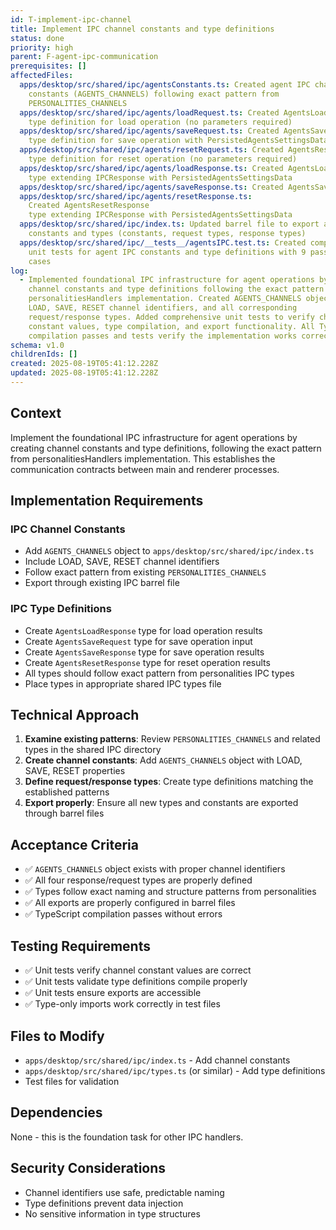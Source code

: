 ```yaml
---
id: T-implement-ipc-channel
title: Implement IPC channel constants and type definitions
status: done
priority: high
parent: F-agent-ipc-communication
prerequisites: []
affectedFiles:
  apps/desktop/src/shared/ipc/agentsConstants.ts: Created agent IPC channel
    constants (AGENTS_CHANNELS) following exact pattern from
    PERSONALITIES_CHANNELS
  apps/desktop/src/shared/ipc/agents/loadRequest.ts: Created AgentsLoadRequest
    type definition for load operation (no parameters required)
  apps/desktop/src/shared/ipc/agents/saveRequest.ts: Created AgentsSaveRequest
    type definition for save operation with PersistedAgentsSettingsData
  apps/desktop/src/shared/ipc/agents/resetRequest.ts: Created AgentsResetRequest
    type definition for reset operation (no parameters required)
  apps/desktop/src/shared/ipc/agents/loadResponse.ts: Created AgentsLoadResponse
    type extending IPCResponse with PersistedAgentsSettingsData
  apps/desktop/src/shared/ipc/agents/saveResponse.ts: Created AgentsSaveResponse type extending IPCResponse with void data type
  apps/desktop/src/shared/ipc/agents/resetResponse.ts:
    Created AgentsResetResponse
    type extending IPCResponse with PersistedAgentsSettingsData
  apps/desktop/src/shared/ipc/index.ts: Updated barrel file to export all agent
    constants and types (constants, request types, response types)
  apps/desktop/src/shared/ipc/__tests__/agentsIPC.test.ts: Created comprehensive
    unit tests for agent IPC constants and type definitions with 9 passing test
    cases
log:
  - Implemented foundational IPC infrastructure for agent operations by creating
    channel constants and type definitions following the exact pattern from
    personalitiesHandlers implementation. Created AGENTS_CHANNELS object with
    LOAD, SAVE, RESET channel identifiers, and all corresponding
    request/response types. Added comprehensive unit tests to verify channel
    constant values, type compilation, and export functionality. All TypeScript
    compilation passes and tests verify the implementation works correctly.
schema: v1.0
childrenIds: []
created: 2025-08-19T05:41:12.228Z
updated: 2025-08-19T05:41:12.228Z
---
```


## Context

Implement the foundational IPC infrastructure for agent operations by creating channel constants and type definitions, following the exact pattern from personalitiesHandlers implementation. This establishes the communication contracts between main and renderer processes.

## Implementation Requirements

### IPC Channel Constants

- Add `AGENTS_CHANNELS` object to `apps/desktop/src/shared/ipc/index.ts`
- Include LOAD, SAVE, RESET channel identifiers
- Follow exact pattern from existing `PERSONALITIES_CHANNELS`
- Export through existing IPC barrel file

### IPC Type Definitions

- Create `AgentsLoadResponse` type for load operation results
- Create `AgentsSaveRequest` type for save operation input
- Create `AgentsSaveResponse` type for save operation results
- Create `AgentsResetResponse` type for reset operation results
- All types should follow exact pattern from personalities IPC types
- Place types in appropriate shared IPC types file

## Technical Approach

1. **Examine existing patterns**: Review `PERSONALITIES_CHANNELS` and related types in the shared IPC directory
2. **Create channel constants**: Add `AGENTS_CHANNELS` object with LOAD, SAVE, RESET properties
3. **Define request/response types**: Create type definitions matching the established patterns
4. **Export properly**: Ensure all new types and constants are exported through barrel files

## Acceptance Criteria

- ✅ `AGENTS_CHANNELS` object exists with proper channel identifiers
- ✅ All four response/request types are properly defined
- ✅ Types follow exact naming and structure patterns from personalities
- ✅ All exports are properly configured in barrel files
- ✅ TypeScript compilation passes without errors

## Testing Requirements

- ✅ Unit tests verify channel constant values are correct
- ✅ Unit tests validate type definitions compile properly
- ✅ Unit tests ensure exports are accessible
- ✅ Type-only imports work correctly in test files

## Files to Modify

- `apps/desktop/src/shared/ipc/index.ts` - Add channel constants
- `apps/desktop/src/shared/ipc/types.ts` (or similar) - Add type definitions
- Test files for validation

## Dependencies

None - this is the foundation task for other IPC handlers.

## Security Considerations

- Channel identifiers use safe, predictable naming
- Type definitions prevent data injection
- No sensitive information in type structures
